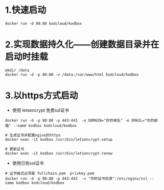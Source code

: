 # 1.快速启动
```
docker run -d 80:80 kodcloud/kodbox
```
# 2.实现数据持久化——创建数据目录并在启动时挂载
```
mkdir /data
docker run -d -p 80:80 -v /data:/var/www/html kodcloud/kodbox
```
# 3.以https方式启动

-  使用 letsencrypt 免费ssl证书
```
docker run -d -p 80:80 -p 443:443  -e DOMAIN="你的域名" -e EMAIL="你的邮箱" --name kodbox kodcloud/kodbox

# 生成证书并配置nginx的https
docker exec -it kodbox /usr/bin/letsencrypt-setup

# 更新证书
docker exec -it kodbox /usr/bin/letsencrypt-renew
```
-  使用已有ssl证书
```
# 证书格式必须是 fullchain.pem  privkey.pem
docker run -d -p 80:80 -p 443:443  -v "你的证书目录":/etc/nginx/ssl --name kodbox kodcloud/kodbox
```
